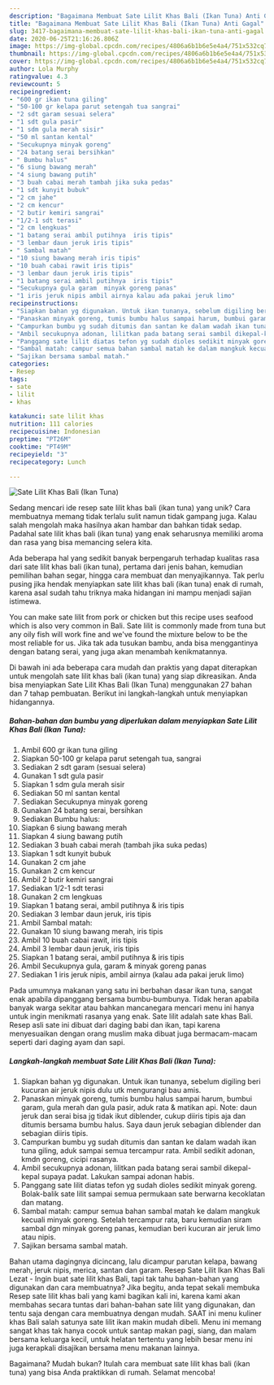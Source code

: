 ```yaml
---
description: "Bagaimana Membuat Sate Lilit Khas Bali (Ikan Tuna) Anti Gagal"
title: "Bagaimana Membuat Sate Lilit Khas Bali (Ikan Tuna) Anti Gagal"
slug: 3417-bagaimana-membuat-sate-lilit-khas-bali-ikan-tuna-anti-gagal
date: 2020-06-25T21:16:26.806Z
image: https://img-global.cpcdn.com/recipes/4806a6b1b6e5e4a4/751x532cq70/sate-lilit-khas-bali-ikan-tuna-foto-resep-utama.jpg
thumbnail: https://img-global.cpcdn.com/recipes/4806a6b1b6e5e4a4/751x532cq70/sate-lilit-khas-bali-ikan-tuna-foto-resep-utama.jpg
cover: https://img-global.cpcdn.com/recipes/4806a6b1b6e5e4a4/751x532cq70/sate-lilit-khas-bali-ikan-tuna-foto-resep-utama.jpg
author: Lola Murphy
ratingvalue: 4.3
reviewcount: 5
recipeingredient:
- "600 gr ikan tuna giling"
- "50-100 gr kelapa parut setengah tua sangrai"
- "2 sdt garam sesuai selera"
- "1 sdt gula pasir"
- "1 sdm gula merah sisir"
- "50 ml santan kental"
- "Secukupnya minyak goreng"
- "24 batang serai bersihkan"
- " Bumbu halus"
- "6 siung bawang merah"
- "4 siung bawang putih"
- "3 buah cabai merah tambah jika suka pedas"
- "1 sdt kunyit bubuk"
- "2 cm jahe"
- "2 cm kencur"
- "2 butir kemiri sangrai"
- "1/2-1 sdt terasi"
- "2 cm lengkuas"
- "1 batang serai ambil putihnya  iris tipis"
- "3 lembar daun jeruk iris tipis"
- " Sambal matah"
- "10 siung bawang merah iris tipis"
- "10 buah cabai rawit iris tipis"
- "3 lembar daun jeruk iris tipis"
- "1 batang serai ambil putihnya  iris tipis"
- "Secukupnya gula garam  minyak goreng panas"
- "1 iris jeruk nipis ambil airnya kalau ada pakai jeruk limo"
recipeinstructions:
- "Siapkan bahan yg digunakan. Untuk ikan tunanya, sebelum digiling beri kucuran air jeruk nipis dulu utk mengurangi bau amis."
- "Panaskan minyak goreng, tumis bumbu halus sampai harum, bumbui garam, gula merah dan gula pasir, aduk rata &amp; matikan api. Note: daun jeruk dan serai bisa jg tidak ikut diblender, cukup diiris tipis aja dan ditumis bersama bumbu halus. Saya daun jeruk sebagian diblender dan sebagian diiris tipis."
- "Campurkan bumbu yg sudah ditumis dan santan ke dalam wadah ikan tuna giling, aduk sampai semua tercampur rata. Ambil sedikit adonan, kmdn goreng, cicipi rasanya."
- "Ambil secukupnya adonan, lilitkan pada batang serai sambil dikepal-kepal supaya padat. Lakukan sampai adonan habis."
- "Panggang sate lilit diatas tefon yg sudah dioles sedikit minyak goreng. Bolak-balik sate lilit sampai semua permukaan sate berwarna kecoklatan dan matang."
- "Sambal matah: campur semua bahan sambal matah ke dalam mangkuk kecuali minyak goreng. Setelah tercampur rata, baru kemudian siram sambal dgn minyak goreng panas, kemudian beri kucuran air jeruk limo atau nipis."
- "Sajikan bersama sambal matah."
categories:
- Resep
tags:
- sate
- lilit
- khas

katakunci: sate lilit khas 
nutrition: 111 calories
recipecuisine: Indonesian
preptime: "PT26M"
cooktime: "PT49M"
recipeyield: "3"
recipecategory: Lunch

---
```



![Sate Lilit Khas Bali (Ikan Tuna)](https://img-global.cpcdn.com/recipes/4806a6b1b6e5e4a4/751x532cq70/sate-lilit-khas-bali-ikan-tuna-foto-resep-utama.jpg)

Sedang mencari ide resep sate lilit khas bali (ikan tuna) yang unik? Cara membuatnya memang tidak terlalu sulit namun tidak gampang juga. Kalau salah mengolah maka hasilnya akan hambar dan bahkan tidak sedap. Padahal sate lilit khas bali (ikan tuna) yang enak seharusnya memiliki aroma dan rasa yang bisa memancing selera kita.

Ada beberapa hal yang sedikit banyak berpengaruh terhadap kualitas rasa dari sate lilit khas bali (ikan tuna), pertama dari jenis bahan, kemudian pemilihan bahan segar, hingga cara membuat dan menyajikannya. Tak perlu pusing jika hendak menyiapkan sate lilit khas bali (ikan tuna) enak di rumah, karena asal sudah tahu triknya maka hidangan ini mampu menjadi sajian istimewa.

You can make sate lilit from pork or chicken but this recipe uses seafood which is also very common in Bali. Sate lilit is commonly made from tuna but any oily fish will work fine and we&#39;ve found the mixture below to be the most reliable for us. Jika tak ada tusukan bambu, anda bisa menggantinya dengan batang serai, yang juga akan menambah kenikmatannya.


Di bawah ini ada beberapa cara mudah dan praktis yang dapat diterapkan untuk mengolah sate lilit khas bali (ikan tuna) yang siap dikreasikan. Anda bisa menyiapkan Sate Lilit Khas Bali (Ikan Tuna) menggunakan 27 bahan dan 7 tahap pembuatan. Berikut ini langkah-langkah untuk menyiapkan hidangannya.

<!--inarticleads1-->

##### Bahan-bahan dan bumbu yang diperlukan dalam menyiapkan Sate Lilit Khas Bali (Ikan Tuna):

1. Ambil 600 gr ikan tuna giling
1. Siapkan 50-100 gr kelapa parut setengah tua, sangrai
1. Sediakan 2 sdt garam (sesuai selera)
1. Gunakan 1 sdt gula pasir
1. Siapkan 1 sdm gula merah sisir
1. Sediakan 50 ml santan kental
1. Sediakan Secukupnya minyak goreng
1. Gunakan 24 batang serai, bersihkan
1. Sediakan  Bumbu halus:
1. Siapkan 6 siung bawang merah
1. Siapkan 4 siung bawang putih
1. Sediakan 3 buah cabai merah (tambah jika suka pedas)
1. Siapkan 1 sdt kunyit bubuk
1. Gunakan 2 cm jahe
1. Gunakan 2 cm kencur
1. Ambil 2 butir kemiri sangrai
1. Sediakan 1/2-1 sdt terasi
1. Gunakan 2 cm lengkuas
1. Siapkan 1 batang serai, ambil putihnya &amp; iris tipis
1. Sediakan 3 lembar daun jeruk, iris tipis
1. Ambil  Sambal matah:
1. Gunakan 10 siung bawang merah, iris tipis
1. Ambil 10 buah cabai rawit, iris tipis
1. Ambil 3 lembar daun jeruk, iris tipis
1. Siapkan 1 batang serai, ambil putihnya &amp; iris tipis
1. Ambil Secukupnya gula, garam &amp; minyak goreng panas
1. Sediakan 1 iris jeruk nipis, ambil airnya (kalau ada pakai jeruk limo)


Pada umumnya makanan yang satu ini berbahan dasar ikan tuna, sangat enak apabila dipanggang bersama bumbu-bumbunya. Tidak heran apabila banyak warga sekitar atau bahkan mancanegara mencari menu ini hanya untuk ingin menikmati rasanya yang enak. Sate lilit adalah sate khas Bali. Resep asli sate ini dibuat dari daging babi dan ikan, tapi karena menyesuaikan dengan orang muslim maka dibuat juga bermacam-macam seperti dari daging ayam dan sapi. 

<!--inarticleads2-->

##### Langkah-langkah membuat Sate Lilit Khas Bali (Ikan Tuna):

1. Siapkan bahan yg digunakan. Untuk ikan tunanya, sebelum digiling beri kucuran air jeruk nipis dulu utk mengurangi bau amis.
1. Panaskan minyak goreng, tumis bumbu halus sampai harum, bumbui garam, gula merah dan gula pasir, aduk rata &amp; matikan api. Note: daun jeruk dan serai bisa jg tidak ikut diblender, cukup diiris tipis aja dan ditumis bersama bumbu halus. Saya daun jeruk sebagian diblender dan sebagian diiris tipis.
1. Campurkan bumbu yg sudah ditumis dan santan ke dalam wadah ikan tuna giling, aduk sampai semua tercampur rata. Ambil sedikit adonan, kmdn goreng, cicipi rasanya.
1. Ambil secukupnya adonan, lilitkan pada batang serai sambil dikepal-kepal supaya padat. Lakukan sampai adonan habis.
1. Panggang sate lilit diatas tefon yg sudah dioles sedikit minyak goreng. Bolak-balik sate lilit sampai semua permukaan sate berwarna kecoklatan dan matang.
1. Sambal matah: campur semua bahan sambal matah ke dalam mangkuk kecuali minyak goreng. Setelah tercampur rata, baru kemudian siram sambal dgn minyak goreng panas, kemudian beri kucuran air jeruk limo atau nipis.
1. Sajikan bersama sambal matah.


Bahan utama dagingnya dicincang, lalu dicampur parutan kelapa, bawang merah, jeruk nipis, merica, santan dan garam. Resep Sate Lilit Ikan Khas Bali Lezat - Ingin buat sate lilit khas Bali, tapi tak tahu bahan-bahan yang digunakan dan cara membuatnya? Jika begitu, anda tepat sekali membuka Resep sate lilit khas bali yang kami bagikan kali ini, karena kami akan membahas secara tuntas dari bahan-bahan sate lilit yang digunakan, dan tentu saja dengan cara membuatnya dengan mudah. SAAT ini menu kuliner khas Bali salah satunya sate lilit ikan makin mudah dibeli. Menu ini memang sangat khas tak hanya cocok untuk santap makan pagi, siang, dan malam bersama keluarga kecil, untuk helatan tertentu yang lebih besar menu ini juga kerapkali disajikan bersama menu makanan lainnya. 

Bagaimana? Mudah bukan? Itulah cara membuat sate lilit khas bali (ikan tuna) yang bisa Anda praktikkan di rumah. Selamat mencoba!
